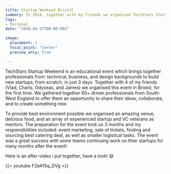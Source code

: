 ```yaml
---
title: Startup Weekend Bristol
summary: In 2018, together with my friends we organised TechStars Startup Weekend in Bristol.
tags:
- Personal
date: "2016-04-27T00:00:00Z"

image:
  placement: 1
  focal_point: "Center"
  preview_only: true

---
```


TechStars Startup Weekend is an educational event which brings together professionals from: technical, business, and design backgrounds to build new startups, from scratch, in just 3 days. Together with 4 of my friends (Vlad, Charis, Odyseas, and James) we organised this event in Bristol, for the first time. We gathered together 60+ driven professionals from South-West England to offer them an opportunity to share their ideas, collaborate, and to create something new. 

To provide best environment possible we organised an amazing venue, delcious food, and an array of experienced startup and VC veterans as mentors. The preparation for the event took us 3 months and my responsibilities included: event marketing, sale of tickets, finding and sourcing best catering deal, as well as smaller logistical tasks. The event was a great success with some teams continuing work on thier startups for many months after the event! 


Here is an after-video i put together, have a look! :smiley:


{{< youtube F2eA15q_DVg >}}
